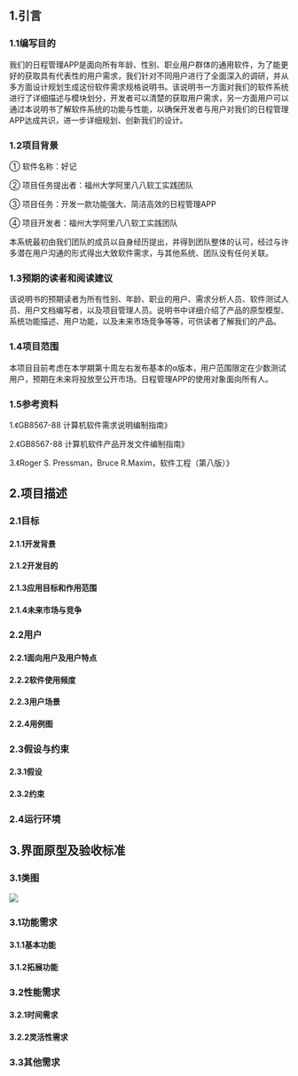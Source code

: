 ## 1.引言 
### 1.1编写目的
我们的日程管理APP是面向所有年龄、性别、职业用户群体的通用软件，为了能更好的获取具有代表性的用户需求，我们针对不同用户进行了全面深入的调研，并从多方面设计规划生成这份软件需求规格说明书。该说明书一方面对我们的软件系统进行了详细描述与模块划分，开发者可以清楚的获取用户需求，另一方面用户可以通过本说明书了解软件系统的功能与性能，以确保开发者与用户对我们的日程管理APP达成共识，进一步详细规划、创新我们的设计。
### 1.2项目背景
① 软件名称：好记

② 项目任务提出者：福州大学阿里八八软工实践团队

③ 项目任务：开发一款功能强大、简洁高效的日程管理APP

④ 项目开发者：福州大学阿里八八软工实践团队

本系统最初由我们团队的成员以自身经历提出，并得到团队整体的认可，经过与许多潜在用户沟通的形式得出大致软件需求，与其他系统、团队没有任何关联。
### 1.3预期的读者和阅读建议
该说明书的预期读者为所有性别、年龄、职业的用户、需求分析人员、软件测试人员、用户文档编写者，以及项目管理人员。说明书中详细介绍了产品的原型模型、系统功能描述、用户功能，以及未来市场竞争等等，可供读者了解我们的产品。
### 1.4项目范围
本项目目前考虑在本学期第十周左右发布基本的α版本，用户范围限定在少数测试用户，预期在未来将投放至公开市场。日程管理APP的使用对象面向所有人。
### 1.5参考资料
1.《GB8567-88 计算机软件需求说明编制指南》

2.《GB8567-88 计算机软件产品开发文件编制指南》

3.《Roger S. Pressman，Bruce R.Maxim，软件工程（第八版）》
## 2.项目描述
### 2.1目标
#### 2.1.1开发背景
#### 2.1.2开发目的
#### 2.1.3应用目标和作用范围
#### 2.1.4未来市场与竞争
### 2.2用户
#### 2.2.1面向用户及用户特点
#### 2.2.2软件使用频度
#### 2.2.3用户场景
#### 2.2.4用例图
### 2.3假设与约束
#### 2.3.1假设
#### 2.3.2约束
### 2.4运行环境
## 3.界面原型及验收标准
### 3.1类图

![](http://images2017.cnblogs.com/blog/1011927/201710/1011927-20171020230203787-1340919339.png)

### 3.1功能需求
#### 3.1.1基本功能
#### 3.1.2拓展功能
### 3.2性能需求
#### 3.2.1时间需求
#### 3.2.2灵活性需求
### 3.3其他需求